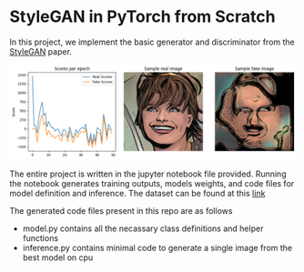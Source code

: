 # StyleGAN in PyTorch from Scratch

In this project, we implement the basic generator and discriminator from the [StyleGAN](https://arxiv.org/abs/1812.04948) paper.

![Training scores, sample real image, and sample fake image](./assets/sample.png)

The entire project is written in the jupyter notebook file provided. Running
the notebook generates training outputs, models weights, and code files for
model definition and inference. The dataset can be found at this [link](https://drive.google.com/file/d/1XlxtKcmVbVnsa6Mm4IbAsCC70-FdwQqq/view?usp=drive_link)

The generated code files present in this repo are as follows

- model.py contains all the necassary class definitions and helper functions
- inference.py contains minimal code to generate a single image from the best model on cpu
